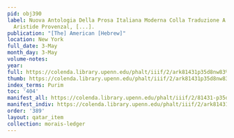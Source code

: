 ```yaml
---
pid: obj390
label: Nuova Antologia Della Prosa Italiana Moderna Colla Traduzione A Fronte. By
  Aristide Provenzal, [...].
publication: "[The] American [Hebrew]"
location: New York
full_date: 3-May
month_day: 3-May
volume-notes:
year:
full: https://colenda.library.upenn.edu/phalt/iiif/2/ark81431p35d8nw83%2FSHA256E-s7435584--c296f6d6bdf791aac6e644019e16200d401e5b3bd2df0b0afe1b465e608ad917.jpeg/full/3500,/0/default.jpg
thumb: https://colenda.library.upenn.edu/phalt/iiif/2/ark81431p35d8nw83%2FSHA256E-s7435584--c296f6d6bdf791aac6e644019e16200d401e5b3bd2df0b0afe1b465e608ad917.jpeg/full/!200,200/0/default.jpg
index_terms: Purim
toc: '404'
manifest_all: https://colenda.library.upenn.edu/phalt/iiif/2/81431-p35d8nw83/manifest
manifest_indiv: https://colenda.library.upenn.edu/phalt/iiif/2/ark81431p35d8nw83%2FSHA256E-s7435584--c296f6d6bdf791aac6e644019e16200d401e5b3bd2df0b0afe1b465e608ad917.jpeg
order: '389'
layout: qatar_item
collection: morais-ledger
---
```

